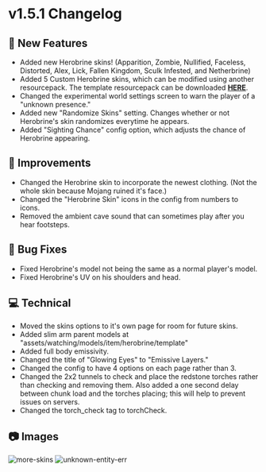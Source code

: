 # **v1.5.1 Changelog**

## **🚀 New Features**
- Added new Herobrine skins! (Apparition, Zombie, Nullified, Faceless, Distorted, Alex, Lick, Fallen Kingdom, Sculk Infested, and Netherbrine)
- Added 5 Custom Herobrine skins, which can be modified using another resourcepack. The template resourcepack can be downloaded [**HERE**](https://lunareclipse.studio/dl/From-The-Fog-Custom-Skin-Template.zip).
- Changed the experimental world settings screen to warn the player of a "unknown presence."
- Added new "Randomize Skins" setting. Changes whether or not Herobrine's skin randomizes everytime he appears.
- Added "Sighting Chance" config option, which adjusts the chance of Herobrine appearing.

## **🔧 Improvements**
- Changed the Herobrine skin to incorporate the newest clothing. (Not the whole skin because Mojang ruined it's face.)
- Changed the "Herobrine Skin" icons in the config from numbers to icons.
- Removed the ambient cave sound that can sometimes play after you hear footsteps.

## **🐛 Bug Fixes**
- Fixed Herobrine's model not being the same as a normal player's model.
- Fixed Herobrine's UV on his shoulders and head.

## **💻 Technical**
- Moved the skins options to it's own page for room for future skins.
- Added slim arm parent models at "assets/watching/models/item/herobrine/template"
- Added full body emissivity.
- Changed the title of "Glowing Eyes" to "Emissive Layers."
- Changed the config to have 4 options on each page rather than 3.
- Changed the 2x2 tunnels to check and place the redstone torches rather than checking and removing them. Also added a one second delay between chunk load and the torches placing; this will help to prevent issues on servers.
- Changed the torch_check tag to torchCheck.

## **📷 Images** 
![more-skins](https://www.lunareclipse.studio/assets/img/from-the-fog/changelog-images/more-skins!.png)
![unknown-entity-err](https://www.lunareclipse.studio/assets/img/from-the-fog/changelog-images/unknown-entity-err.png)
